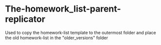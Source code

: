 # The-homework_list-parent-replicator
Used to copy the homework-list template to the outermost folder and place the old homework-list in the "older_versions" folder
